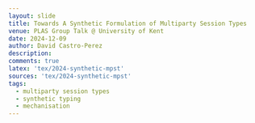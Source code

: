 ```yaml
---
layout: slide
title: Towards A Synthetic Formulation of Multiparty Session Types
venue: PLAS Group Talk @ University of Kent
date: 2024-12-09
author: David Castro-Perez
description: 
comments: true
latex: 'tex/2024-synthetic-mpst'
sources: 'tex/2024-synthetic-mpst'
tags:
  - multiparty session types
  - synthetic typing
  - mechanisation
---
```

